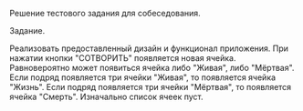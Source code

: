 Решение тестового задания для собеседования.

Задание.

Реализовать предоставленный дизайн и функционал приложения.
При нажатии кнопки "СОТВОРИТЬ" появляется новая ячейка.
Равновероятно может появиться ячейка либо "Живая", либо "Мёртвая".
Если подряд появляется три ячейки "Живая", то появляется ячейка "Жизнь".
Если подряд появляется три ячейки "Мёртвая", то появляется ячейка "Смерть".
Изначально список ячеек пуст.
